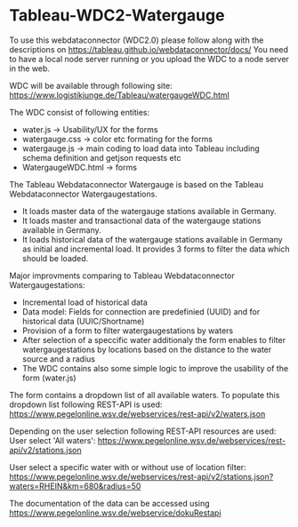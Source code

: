 # Tableau-WDC2-Watergauge
To use this webdataconnector (WDC2.0) please follow along with the descriptions on https://tableau.github.io/webdataconnector/docs/
You need to have a local node server running or you upload the WDC to a node server in the web.

 WDC will be available through following site:
https://www.logistikjunge.de/Tableau/watergaugeWDC.html

The WDC consist of following entities:
- water.js -> Usability/UX for the forms
- watergauge.css -> color etc formating for the forms
- watergauge.js -> main coding to load data into Tableau including schema definition and getjson requests etc
- WatergaugeWDC.html -> forms

The Tableau Webdataconnector Watergauge is based on the Tableau Webdataconnector Watergaugestations. 
- It loads master data of the watergauge stations available in Germany. 
- It loads master and transactional data of the watergauge stations available in Germany. 
- It loads historical data of the watergauge stations available in Germany as initial and incremental load. 
It provides 3 forms to filter the data which should be loaded.

Major improvments comparing to Tableau Webdataconnector Watergaugestations:
- Incremental load of historical data
- Data model: Fields for connection are predefinied (UUID) and for historical data (UUIC/Shortname)
- Provision of a form to filter watergaugestations by waters
- After selection of a speccific water additionaly the form enables to filter watergaugestations by locations based on the distance to the water source and a radius
- The WDC contains also some simple logic to improve the usability of the form (water.js)

The form contains a dropdown list of all available waters.
To populate this dropdown list following REST-API is used:
https://www.pegelonline.wsv.de/webservices/rest-api/v2/waters.json

Depending on the user selection following REST-API resources are used:
User select 'All waters':  https://www.pegelonline.wsv.de/webservices/rest-api/v2/stations.json

User select a specific water with or without use of location filter:
https://www.pegelonline.wsv.de/webservices/rest-api/v2/stations.json?waters=RHEIN&km=680&radius=50

The documentation of the data can be accessed using 
https://www.pegelonline.wsv.de/webservice/dokuRestapi


